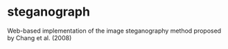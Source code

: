 # steganograph
Web-based implementation of the image steganography method proposed by Chang et al. (2008)
